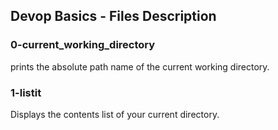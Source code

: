 ## Devop Basics - Files Description
### 0-current_working_directory
prints the absolute path name of the current working directory.
### 1-listit
Displays the contents list of your current directory.

